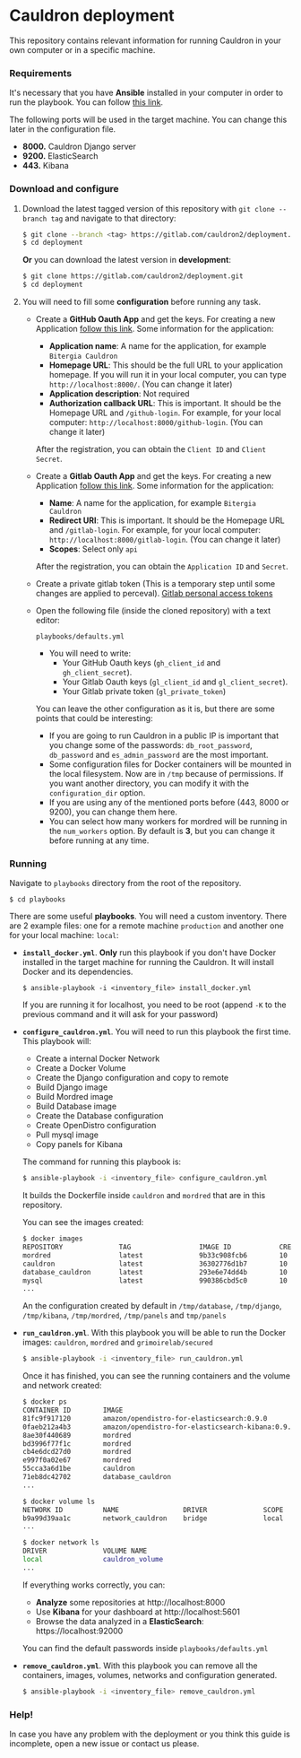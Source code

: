 # Cauldron deployment

This repository contains relevant information for running Cauldron in your own computer or in a specific machine.


### Requirements

It's necessary that you have **Ansible** installed in your computer in order to run the playbook. You can follow [this link](https://docs.ansible.com/ansible/latest/installation_guide/).

The following ports will be used in the target machine. You can change this later in the configuration file.
   
  - **8000.** Cauldron Django server
  - **9200.** ElasticSearch
  - **443.** Kibana
  

### Download and configure

1. Download the latest tagged version of this repository with `git clone --branch tag` and navigate to that directory:
    ```bash
    $ git clone --branch <tag> https://gitlab.com/cauldron2/deployment.git
    $ cd deployment 
    ```
    **Or** you can download the latest version in **development**:
     ```bash
    $ git clone https://gitlab.com/cauldron2/deployment.git
    $ cd deployment 
    ```

2. You will need to fill some **configuration** before running any task.

    - Create a **GitHub Oauth App** and get the keys. For creating a new Application [follow this link](https://developer.github.com/apps/building-oauth-apps/creating-an-oauth-app/). Some information for the application:
        - **Application name**: A name for the application, for example `Bitergia Cauldron`
        - **Homepage URL**: This should be the full URL to your application homepage. If you will run it in your local computer, you can type `http://localhost:8000/`. (You can change it later)
        - **Application description**: Not required
        - **Authorization callback URL**: This is important. It should be the Homepage URL and `/github-login`. For example, for your local computer: `http://localhost:8000/github-login`. (You can change it later)
        
        After the registration, you can obtain the `Client ID` and `Client Secret`.
        
    - Create a **Gitlab Oauth App** and get the keys. For creating a new Application [follow this link](https://docs.gitlab.com/ee/integration/oauth_provider.html#adding-an-application-through-the-profile). Some information for the application:
        - **Name**: A name for the application, for example `Bitergia Cauldron`
        - **Redirect URI**: This is important. It should be the Homepage URL and `/gitlab-login`. For example, for your local computer: `http://localhost:8000/gitlab-login`. (You can change it later)
        - **Scopes**: Select only `api`
        
        After the registration, you can obtain the `Application ID` and `Secret`.
     
    - Create a private gitlab token (This is a temporary step until some changes are applied to perceval). [Gitlab personal access tokens](https://docs.gitlab.com/ee/user/profile/personal_access_tokens.html#creating-a-personal-access-token) 

    - Open the following file (inside the cloned repository) with a text editor: 
        ```
        playbooks/defaults.yml
        ```
        - You will need to write:
          - Your GitHub Oauth keys (`gh_client_id` and `gh_client_secret`).
          - Your Gitlab Oauth keys (`gl_client_id` and `gl_client_secret`).
          - Your Gitlab private token (`gl_private_token`)
        
        You can leave the other configuration as it is, but there are some points that could be interesting:
        - If you are going to run Cauldron in a public IP is important that you change some of the passwords: `db_root_password`, `db_password` and `es_admin_password` are the most important.
        - Some configuration files for Docker containers will be mounted in the local filesystem. Now are in `/tmp` because of permissions. If you want another directory, you can modify it with the `configuration_dir` option. 
        - If you are using any of the mentioned ports before (443, 8000 or 9200), you can change them here. 
        - You can select how many workers for mordred will be running in the `num_workers` option. By default is **3**, but you can change it before running at any time.

### Running
Navigate to `playbooks` directory from the root of the repository.

```
$ cd playbooks
```
There are some useful **playbooks**. You will need a custom inventory. There are 2 example files: one for a remote machine `production` and another one for your local machine: `local`:

- **`install_docker.yml`**. **Only** run this playbook if you don't have Docker installed in the target machine for running the Cauldron. It will install Docker and its dependencies.
    ```
    $ ansible-playbook -i <inventory_file> install_docker.yml 
    ```
    If you are running it for localhost, you need to be root (append `-K` to the previous command and it will ask for your password)

- **`configure_cauldron.yml`**. You will need to run this playbook the first time. This playbook will:
    - Create a internal Docker Network
    - Create a Docker Volume
    - Create the Django configuration and copy to remote
    - Build Django image 
    - Build Mordred image
    - Build Database image
    - Create the Database configuration
    - Create OpenDistro configuration
    - Pull mysql image
    - Copy panels for Kibana

    The command for running this playbook is:
    ```bash
    $ ansible-playbook -i <inventory_file> configure_cauldron.yml
    ```
    It builds the Dockerfile inside `cauldron` and `mordred` that are in this repository.
    
    You can see the images created:
    ```bash
    $ docker images
    REPOSITORY              TAG                 IMAGE ID            CREATED             SIZE
    mordred                 latest              9b33c908fcb6        10 seconds ago      895MB
    cauldron                latest              36302776d1b7        10 seconds ago      1.09GB
    database_cauldron       latest              293e6e74dd4b        10 seconds ago      553MB
    mysql                   latest              990386cbd5c0        10 seconds ago      443MB
    ...
    ```
    An the configuration created by default in `/tmp/database`, `/tmp/django`, `/tmp/kibana`, `/tmp/mordred`, `/tmp/panels` and `tmp/panels`
- **`run_cauldron.yml`**. With this playbook you will be able to run the Docker images: `cauldron`, `mordred` and `grimoirelab/secured`
    ```bash
    $ ansible-playbook -i <inventory_file> run_cauldron.yml
    ```
    Once it has finished, you can see the running containers and the volume and network created:
    ```bash
    $ docker ps
    CONTAINER ID        IMAGE                                              COMMAND                  CREATED             STATUS              PORTS                                                      NAMES
    81fc9f917120        amazon/opendistro-for-elasticsearch:0.9.0          "/usr/local/bin/dock…"   5 hours ago         Up 5 hours          0.0.0.0:9200->9200/tcp, 0.0.0.0:9600->9600/tcp, 9300/tcp   elastic_service
    0faeb212a4b3        amazon/opendistro-for-elasticsearch-kibana:0.9.0   "/usr/local/bin/kiba…"   5 hours ago         Up 5 hours          0.0.0.0:5601->5601/tcp                                     kibana_service
    8ae30f440689        mordred                                            "python3 manager.py"     5 hours ago         Up 5 hours                                                                     mordred_service_3
    bd3996f77f1c        mordred                                            "python3 manager.py"     5 hours ago         Up 5 hours                                                                     mordred_service_2
    cb4e6dcd27d0        mordred                                            "python3 manager.py"     5 hours ago         Up 5 hours                                                                     mordred_service_1
    e997f0a02e67        mordred                                            "python3 manager.py"     5 hours ago         Up 5 hours                                                                     mordred_service_0
    55cca3a6d1be        cauldron                                           "/entrypoint.sh"         5 hours ago         Up 2 hours          0.0.0.0:80->8000/tcp                                       cauldron_service
    71eb8dc42702        database_cauldron                                  "/entrypoint.sh"         5 hours ago         Up 5 hours          0.0.0.0:3306->3306/tcp                                     db_cauldron_service
    ...
  
    $ docker volume ls
    NETWORK ID          NAME                DRIVER              SCOPE
    b9a99d39aa1c        network_cauldron    bridge              local
    ...

    $ docker network ls
    DRIVER              VOLUME NAME
    local               cauldron_volume
    ...
    ```
    If everything works correctly, you can:
    
    - **Analyze** some repositories at http://localhost:8000
    - Use **Kibana** for your dashboard at http://localhost:5601
    - Browse the data analyzed in a **ElasticSearch**: https://localhost:92000
    
    You can find the default passwords inside `playbooks/defaults.yml`

- **`remove_cauldron.yml`**. With this playbook you can remove all the containers, images, volumes, networks and configuration generated.

    ```bash
    $ ansible-playbook -i <inventory_file> remove_cauldron.yml
    ```

### Help!

In case you have any problem with the deployment or you think this guide is incomplete, open a new issue or contact us please.
